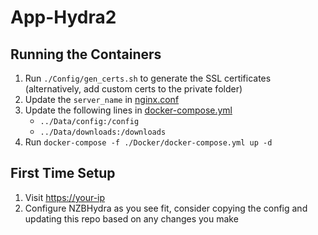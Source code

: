 # App-Hydra2

## Running the Containers

1. Run `./Config/gen_certs.sh` to generate the SSL certificates (alternatively,
   add custom certs to the private folder)
2. Update the `server_name` in [nginx.conf](./Config/nginx.conf)
3. Update the following lines in [docker-compose.yml](./Docker/docker-compose.yml)
    * `../Data/config:/config`
    * `../Data/downloads:/downloads`
4. Run `docker-compose -f ./Docker/docker-compose.yml up -d`

## First Time Setup

1. Visit <https://your-ip>
2. Configure NZBHydra as you see fit, consider copying the config and updating
   this repo based on any changes you make

